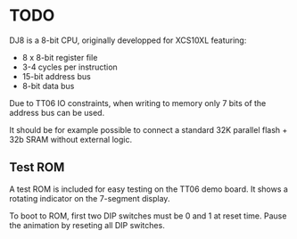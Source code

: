 <!---

This file is used to generate your project datasheet. Please fill in the information below and delete any unused
sections.

You can also include images in this folder and reference them in the markdown. Each image must be less than
512 kb in size, and the combined size of all images must be less than 1 MB.
-->

# TODO

DJ8 is a 8-bit CPU, originally developped for XCS10XL featuring:
* 8 x 8-bit register file
* 3-4 cycles per instruction
* 15-bit address bus
* 8-bit data bus

Due to TT06 IO constraints, when writing to memory only 7 bits of the address bus can be used. 

It should be for example possible to connect a standard 32K parallel flash + 32b SRAM without external logic.

## Test ROM

A test ROM is included for easy testing on the TT06 demo board. It shows a rotating indicator on the 7-segment display.

To boot to ROM, first two DIP switches must be 0 and 1 at reset time. Pause the animation by reseting all DIP switches.

